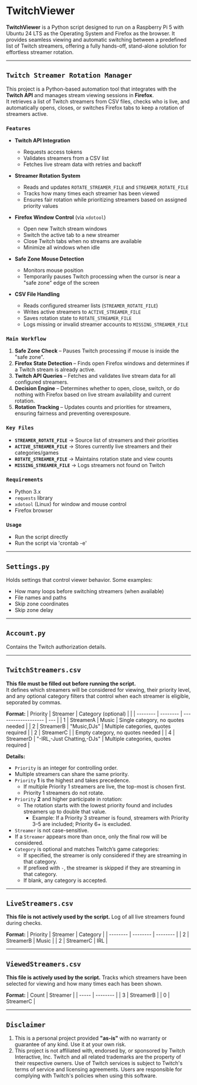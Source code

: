 # TwitchViewer
**TwitchViewer** is a Python script designed to run on a Raspberry Pi 5 with Ubuntu 24 LTS as the Operating System and Firefox as the browser. It provides seamless viewing and automatic switching between a predefined list of Twitch streamers, offering a fully hands-off, stand-alone solution for effortless streamer rotation.

---

## `Twitch Streamer Rotation Manager`

This project is a Python-based automation tool that integrates with the **Twitch API** and manages stream viewing sessions in **Firefox**.  
It retrieves a list of Twitch streamers from CSV files, checks who is live, and automatically opens, closes, or switches Firefox tabs to keep a rotation of streamers active.  

### `Features`
- **Twitch API Integration**  
  - Requests access tokens  
  - Validates streamers from a CSV list  
  - Fetches live stream data with retries and backoff  

- **Streamer Rotation System**  
  - Reads and updates `ROTATE_STREAMER_FILE` and `STREAMER_ROTATE_FILE`  
  - Tracks how many times each streamer has been viewed  
  - Ensures fair rotation while prioritizing streamers based on assigned priority values  

- **Firefox Window Control** (via `xdotool`)  
  - Open new Twitch stream windows  
  - Switch the active tab to a new streamer  
  - Close Twitch tabs when no streams are available  
  - Minimize all windows when idle  

- **Safe Zone Mouse Detection**  
  - Monitors mouse position  
  - Temporarily pauses Twitch processing when the cursor is near a "safe zone" edge of the screen  

- **CSV File Handling**  
  - Reads configured streamer lists (`STREAMER_ROTATE_FILE`)  
  - Writes active streamers to `ACTIVE_STREAMER_FILE`  
  - Saves rotation state to `ROTATE_STREAMER_FILE`  
  - Logs missing or invalid streamer accounts to `MISSING_STREAMER_FILE`  

### `Main Workflow`
1. **Safe Zone Check** – Pauses Twitch processing if mouse is inside the "safe zone".  
2. **Firefox State Detection** – Finds open Firefox windows and determines if a Twitch stream is already active.  
3. **Twitch API Queries** – Fetches and validates live stream data for all configured streamers.  
4. **Decision Engine** – Determines whether to open, close, switch, or do nothing with Firefox based on live stream availability and current rotation.  
5. **Rotation Tracking** – Updates counts and priorities for streamers, ensuring fairness and preventing overexposure.  

### `Key Files`
- **`STREAMER_ROTATE_FILE`** → Source list of streamers and their priorities  
- **`ACTIVE_STREAMER_FILE`** → Stores currently live streamers and their categories/games  
- **`ROTATE_STREAMER_FILE`** → Maintains rotation state and view counts  
- **`MISSING_STREAMER_FILE`** → Logs streamers not found on Twitch  

### `Requirements`
- Python 3.x  
- `requests` library  
- `xdotool` (Linux) for window and mouse control  
- Firefox browser  

### `Usage`
- Run the script directly
- Run the script via 'crontab -e'

---

## `Settings.py`
Holds settings that control viewer behavior. Some examples:
- How many loops before switching streamers (when available)
- File names and paths
- Skip zone coordinates
- Skip zone delay

---

## `Account.py`
Contains the Twitch authorization details.

---

## `TwitchStreamers.csv`
**This file must be filled out before running the script.**  
It defines which streamers will be considered for viewing, their priority level, and any optional category filters that control when each streamer is eligible, seporated by commas.

**Format:**
| Priority | Streamer | Category (optional) | |
| -------- | -------- | ------------------- | --- |
| 1 | StreamerA | Music | Single category, no quotes needed |
| 2 | StreamerB | "Music,DJs" | Multiple categories, quotes required |
| 2 | StreamerC | | Empty category, no quotes needed |
| 4 | StreamerD | "-IRL,-Just Chatting,-DJs" | Multiple categories, quotes required |

**Details:**
- `Priority` is an integer for controlling order.
- Multiple streamers can share the same priority.
- `Priority` **1** is the highest and takes precedence.
  - If multiple Priority 1 streamers are live, the top-most is chosen first.
  - Priority 1 streamers do not rotate.
- `Priority` **2** and higher participate in rotation:
  - The rotation starts with the lowest priority found and includes streamers up to double that value.
    - Example: If a Priority 3 streamer is found, streamers with Priority 3–5 are included; Priority 6+ is excluded.
- `Streamer` is not case-sensitive.
- If a `Streamer` appears more than once, only the final row will be considered.
- `Category` is optional and matches Twitch’s game categories:
  - If specified, the streamer is only considered if they are streaming in that category.
  - If prefixed with `-`, the streamer is skipped if they are streaming in that category.
  - If blank, any category is accepted.

---

## `LiveStreamers.csv`
**This file is not actively used by the script.**
Log of all live streamers found during checks.  

**Format:**
| Priority | Streamer | Category |
| -------- | -------- | -------- |
| 2 | StreamerB | Music |
| 2 | StreamerC | IRL |

---

## `ViewedStreamers.csv`
**This file is actively used by the script.**
Tracks which streamers have been selected for viewing and how many times each has been shown.  

**Format:**
| Count | Streamer |
| ----- | -------- |
| 3 | StreamerB |
| 0 | StreamerC |

---

## `Disclaimer`
1. This is a personal project provided **"as-is"** with no warranty or guarantee of any kind. Use it at your own risk.
2. This project is not affiliated with, endorsed by, or sponsored by Twitch Interactive, Inc. Twitch and all related trademarks are the property of their respective owners. Use of Twitch services is subject to Twitch's terms of service and licensing agreements. Users are responsible for complying with Twitch's policies when using this software.
